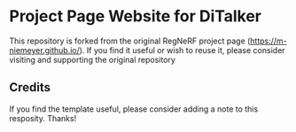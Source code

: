 # Project Page Website for DiTalker

This repository is forked from the original RegNeRF project page (https://m-niemeyer.github.io/). If you find it useful or wish to reuse it, please consider visiting and supporting the original repository
## Credits

If you find the template useful, please consider adding a note to this resposity. Thanks!
